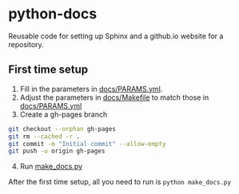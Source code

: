 # python-docs
Reusable code for setting up Sphinx and a github.io website for a repository.

## First time setup

1. Fill in the parameters in [docs/PARAMS.yml](docs/PARAMS.yml).
2. Adjust the parameters in [docs/Makefile](docs/Makefile) to match those in [docs/PARAMS.yml](docs/PARAMS.yml)
3. Create a gh-pages branch
```bash
git checkout --orphan gh-pages
git rm --cached -r .
git commit -m "Initial commit" --allow-empty
git push -u origin gh-pages
```
4. Run [make_docs.py](docs/make_docs.py)

After the first time setup, all you need to run is `python make_docs.py`

